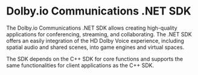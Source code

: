 # Dolby.io Communications .NET SDK

The Dolby.io Communications .NET SDK allows creating high-quality applications for conferencing, streaming, and collaborating. The .NET SDK offers an easily integration of the HD Dolby Voice experience, including spatial audio and shared scenes, into game engines and virtual spaces. 

The SDK depends on the C++ SDK for core functions and supports the same functionalities for client applications as the C++ SDK.